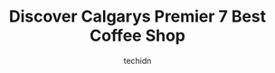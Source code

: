 ---
layout: ampstory
image: https://i0.wp.com/www.auto.or.id/wp-content/uploads/2023/06/deville-coffee-0-calgary-1686322562.jpeg?resize=640,853
author: techidn
featured: false
description: Calgary, Alberta, Canada is a haven for Coffee Shop enthusiasts, boasting an impressive array of 7 top-notch establishments. Whether youre a seasoned connoisseur or simply curious to explor
title: Discover Calgarys Premier 7 Best Coffee Shop
cover:
   title: Discover Calgarys Premier 7 Best Coffee Shop
   subtitle: AUTO.OR.ID
   background: https://www.auto.or.id/wp-content/uploads/2023/06/deville-coffee-0-calgary-1686322562.jpeg

pages: 
 - layout: thirds
   top: <h1>#1 Philosafy Coffee</h1>
   bottom: "<p>A great and relaxing atmosphere to sit in while studying or just catching up with a friend. I really love their coffee and it is so fragrant. The service is great as well</p>"
   background: https://www.auto.or.id/wp-content/uploads/2023/06/deville-coffee-1-calgary-1686322563.jpeg
   backgroundblur: true
 - layout: thirds
   top: <h1>#2 Caffe Beano</h1>
   bottom: "<p>1613 9 St SW, Calgary, AB T2R 1E1, Canada</p>"
   background: https://www.auto.or.id/wp-content/uploads/2023/06/deville-coffee-2-calgary-1686322563.jpeg
   cta:
      link: https://www.auto.or.id/discover-calgarys-premier-7-best-coffee-shop/
      text: Discover Calgarys Premier 7 Best Coffee Shop
 - layout: thirds
   top: <h1>#3 Monogram Coffee</h1>
   bottom: "<p>420 2 St SW, Calgary, AB T2P 3K4, Canada</p>"
   background: https://images.unsplash.com/photo-1488610883421-64eb350d7f12?ixlib=rb-4.0.3&ixid=MnwxMjA3fDB8MHxwaG90by1wYWdlfHx8fGVufDB8fHx8&auto=format&fit=crop&w=640&h=853&q=80
   cta:
      link: https://www.auto.or.id/discover-calgarys-premier-7-best-coffee-shop/
      text: Discover Calgarys Premier 7 Best Coffee Shop
 - layout: thirds
   top: <h1>#4 Good Earth Coffeehouse</h1>
   bottom: "<p>1502 11 St SW, Calgary, AB T2R 1G9, Canada</p>"
   background: https://images.unsplash.com/photo-1545609904-f2f11654638d?ixlib=rb-4.0.3&ixid=MnwxMjA3fDB8MHxwaG90by1wYWdlfHx8fGVufDB8fHx8&auto=format&fit=crop&w=640&h=853&q=80
   cta:
      link: https://www.auto.or.id/discover-calgarys-premier-7-best-coffee-shop/
      text: Discover Calgarys Premier 7 Best Coffee Shop
 - layout: thirds
   top: <h1>#5 Deville Coffee</h1>
   bottom: "<p>807 1 St SW, Calgary, AB T2P 7N2, Canada</p>"
   background: https://images.unsplash.com/photo-1639928192091-52a0f057a03a?ixlib=rb-4.0.3&ixid=MnwxMjA3fDB8MHxwaG90by1wYWdlfHx8fGVufDB8fHx8&auto=format&fit=crop&w=640&h=853&q=80
   cta:
      link: https://www.auto.or.id/discover-calgarys-premier-7-best-coffee-shop/
      text: Discover Calgarys Premier 7 Best Coffee Shop
 - layout: thirds
   top: <h1>#6 Rosso Coffee Roasters - Stephen Ave</h1>
   bottom: "<p>140 8 Ave SE, Calgary, AB T2G 5J2, Canada</p>"
   background: https://images.unsplash.com/photo-1635249477961-163809b2f764?ixlib=rb-4.0.3&ixid=MnwxMjA3fDB8MHxwaG90by1wYWdlfHx8fGVufDB8fHx8&auto=format&fit=crop&w=640&h=853&q=80
   cta:
      link: https://www.auto.or.id/discover-calgarys-premier-7-best-coffee-shop/
      text: Discover Calgarys Premier 7 Best Coffee Shop
 - layout: thirds
   top: <h1>#7 Rosso Coffee Roasters - 17th Ave</h1>
   bottom: "<p>103 17 Ave SE, Calgary, AB T2G 1P5, Canada</p>"
   background: https://images.unsplash.com/photo-1623564493214-6137dff043ad?ixlib=rb-4.0.3&ixid=MnwxMjA3fDB8MHxwaG90by1wYWdlfHx8fGVufDB8fHx8&auto=format&fit=crop&w=640&h=853&q=80
   cta:
      link: https://www.auto.or.id/discover-calgarys-premier-7-best-coffee-shop/
      text: Discover Calgarys Premier 7 Best Coffee Shop
 - layout: thirds
   middle: Continue reading...
   background: https://images.unsplash.com/photo-1555428691-388bb2e62bbb?ixlib=rb-4.0.3&ixid=MnwxMjA3fDB8MHxwaG90by1wYWdlfHx8fGVufDB8fHx8&auto=format&fit=crop&w=640&h=853&q=80
   cta:
      link: https://www.auto.or.id/discover-calgarys-premier-7-best-coffee-shop/
      text: Discover Calgarys Premier 7 Best Coffee Shop

---